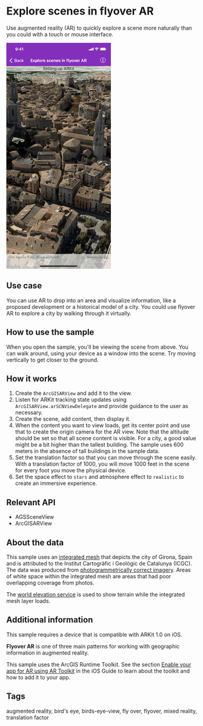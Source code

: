 # Explore scenes in flyover AR

Use augmented reality (AR) to quickly explore a scene more naturally than you could with a touch or mouse interface.

![Scene shown in an app](Explore-Scenes-In-Flyover-AR.png)

## Use case

You can use AR to drop into an area and visualize information, like a proposed development or a historical model of a city. You could use flyover AR to explore a city by walking through it virtually.

## How to use the sample

When you open the sample, you'll be viewing the scene from above. You can walk around, using your device as a window into the scene. Try moving vertically to get closer to the ground.

## How it works

1. Create the `ArcGISARView` and add it to the view.
2. Listen for ARKit tracking state updates using `ArcGISARView.arSCNViewDelegate` and provide guidance to the user as necessary.
3. Create the scene, add content, then display it.
4. When the content you want to view loads, get its center point and use that to create the origin camera for the AR view. Note that the altitude should be set so that all scene content is visible. For a city, a good value might be a bit higher than the tallest building. The sample uses 600 meters in the absence of tall buildings in the sample data.
5. Set the translation factor so that you can move through the scene easily. With a translation factor of 1000, you will move 1000 feet in the scene for every foot you move the physical device.
6. Set the space effect to `stars` and atmosphere effect to `realistic` to create an immersive experience.

## Relevant API

* AGSSceneView
* ArcGISARView

## About the data

This sample uses an [integrated mesh](https://tiles.arcgis.com/tiles/z2tnIkrLQ2BRzr6P/arcgis/rest/services/Girona_Spain/SceneServer) that depicts the city of Girona, Spain and is attributed to the Institut Cartogràfic i Geològic de Catalunya (ICGC). The data was produced from [photogrammetrically correct imagery](https://pro.arcgis.com/en/pro-app/help/data/imagery/ortho-mapping-in-arcgis-pro.htm). Areas of white space within the integrated mesh are areas that had poor overlapping coverage from photos.

The [world elevation service](https://elevation3d.arcgis.com/arcgis/rest/services/WorldElevation3D/Terrain3D/ImageServer) is used to show terrain while the integrated mesh layer loads.

## Additional information

This sample requires a device that is compatible with ARKit 1.0 on iOS.

**Flyover AR** is one of three main patterns for working with geographic information in augmented reality.

This sample uses the ArcGIS Runtime Toolkit. See the section [Enable your app for AR using AR Toolkit](https://developers.arcgis.com/ios/scenes-3d/display-scenes-in-augmented-reality/) in the iOS Guide to learn about the toolkit and how to add it to your app.

## Tags

augmented reality, bird's eye, birds-eye-view, fly over, flyover, mixed reality, translation factor
